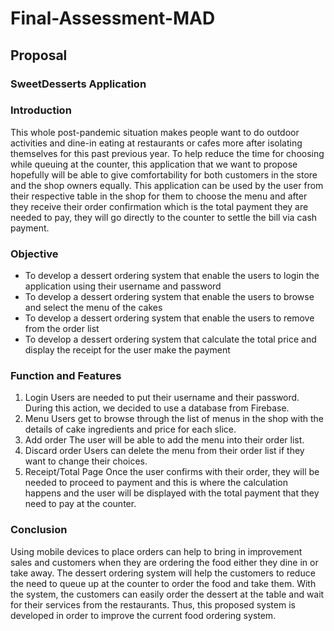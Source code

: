 # Final-Assessment-MAD

## Proposal

### SweetDesserts Application

### Introduction
This whole post-pandemic situation makes people want to do outdoor activities and dine-in eating at restaurants or cafes more after isolating themselves for this past previous year. To help reduce the time for choosing while queuing at the counter, this application that we want to propose hopefully will be able to give comfortability for both customers in the store and the shop owners equally. This application can be used by the user from their respective table in the shop for them to choose the menu and after they receive their order confirmation which is the total payment they are needed to pay, they will go directly to the counter to settle the bill via cash payment.   

### Objective
- To develop a dessert ordering system that enable the users to login the application using their username and password
- To develop a dessert ordering system that enable the users to browse and select  the menu of the cakes
- To develop  a dessert ordering system that enable the users to remove from the order list
- To develop a dessert ordering system that calculate the total price and display the receipt for the user make the payment

### Function and Features
1. Login
    Users are needed to put their username and their password. During this action, we decided to use a database from Firebase.
2. Menu
    Users get to browse through the list of menus in the shop with the details of cake ingredients and price for each slice.
3. Add order
    The user will be able to add the menu into their order list. 
4. Discard order
    Users can delete the menu from their order list if they want to change their choices. 
5. Receipt/Total Page
    Once the user confirms with their order, they will be needed to proceed to payment and this is where the calculation happens and the user will be displayed with the      total payment that they need to pay at the counter. 

### Conclusion
Using mobile devices to place orders can help to bring in improvement sales and customers when they are ordering the food either they dine in or take away. The dessert ordering system will help the customers  to reduce the need to queue up at the counter to order the food and take them. With the system, the customers can easily order the dessert at the table and wait for their services from the restaurants. Thus, this proposed system is developed in order to improve the current food ordering system.
